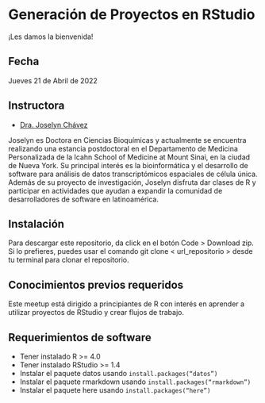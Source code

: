 # Generación de Proyectos en RStudio

¡Les damos la bienvenida!


## Fecha 
Jueves 21 de Abril de 2022


## Instructora

- [Dra. Joselyn Chávez](https://josschavezf.github.io)

Joselyn es Doctora en Ciencias Bioquímicas y actualmente se encuentra realizando una estancia postdoctoral en el Departamento de Medicina Personalizada de la Icahn School of Medicine at Mount Sinai, en la ciudad de Nueva York. Su principal interés es la bioinformática y el desarrollo de software para análisis de datos transcriptómicos espaciales de célula única. Además de su proyecto de investigación, Joselyn disfruta dar clases de R y participar en actividades que ayudan a expandir la comunidad de desarrolladores de software en latinoamérica.


## Instalación

Para descargar este repositorio, da click en el botón Code > Download zip. Si lo prefieres, puedes usar el comando git clone < url_repositorio > desde tu terminal para clonar el repositorio.


## Conocimientos previos requeridos

Este meetup está dirigido a principiantes de R con interés en aprender a utilizar proyectos de RStudio y crear flujos de trabajo.

## Requerimientos de software

+ Tener instalado R >= 4.0
+ Tener instalado RStudio >= 1.4
+ Instalar el paquete datos usando `install.packages(“datos”)`
+ Instalar el paquete rmarkdown usando `install.packages(“rmarkdown”)`
+ Instalar el paquete here usando `install.packages(“here”)`


